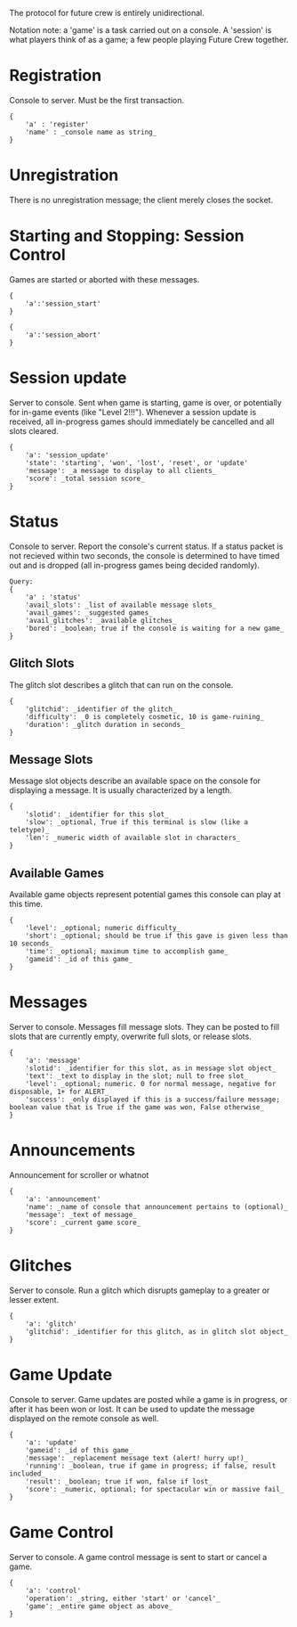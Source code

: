 The protocol for future crew is entirely unidirectional.

Notation note: a 'game' is a task carried out on a console. A 'session' is what players think of as a game;
a few people playing Future Crew together.

Registration
============

Console to server. Must be the first transaction.

```
{ 
    'a' : 'register'
    'name' : _console name as string_ 
}
```

Unregistration
==============

There is no unregistration message; the client merely closes the socket.

Starting and Stopping: Session Control
======================================

Games are started or aborted with these messages.

```
{
    'a':'session_start'
}
```


```
{
    'a':'session_abort'
}
```


Session update
==============

Server to console. Sent when game is starting, game is over, or potentially for in-game
events (like "Level 2!!!"). Whenever a session update is received, all in-progress games should
immediately be cancelled and all slots cleared.
```
{
    'a': 'session_update'
    'state': 'starting', 'won', 'lost', 'reset', or 'update'
    'message': _a message to display to all clients_
    'score': _total session score_
}
```

Status
======

Console to server. Report the console's current status. If a status packet is not recieved within two seconds, the console is determined to have timed out and is dropped (all in-progress games being decided randomly).

```
Query:
{
    'a' : 'status'
    'avail_slots': _list of available message slots_
    'avail_games': _suggested games_
    'avail_glitches': _available glitches_
    'bored': _boolean; true if the console is waiting for a new game_
}
```

Glitch Slots
------------

The glitch slot describes a glitch that can run on the console.

```
{
    'glitchid': _identifier of the glitch_
    'difficulty': _0 is completely cosmetic, 10 is game-ruining_
    'duration': _glitch duration in seconds_
}
```

Message Slots
-------------

Message slot objects describe an available space on the console for displaying
a message. It is usually characterized by a length.

```
{
    'slotid': _identifier for this slot_
    'slow': _optional, True if this terminal is slow (like a teletype)_
    'len': _numeric width of available slot in characters_
}
```

Available Games
---------------

Available game objects represent potential games this console can play at this time.

```
{
    'level': _optional; numeric difficulty_
    'short': _optional; should be true if this gave is given less than 10 seconds_
    'time': _optional; maximum time to accomplish game_
    'gameid': _id of this game_
}
```

Messages
========

Server to console. Messages fill message slots. They can be posted to fill slots that are currently empty, overwrite full slots, or release slots.
```
{
    'a': 'message'
    'slotid': _identifier for this slot, as in message slot object_
    'text': _text to display in the slot; null to free slot_
    'level': _optional; numeric. 0 for normal message, negative for disposable, 1+ for ALERT_
    'success': _only displayed if this is a success/failure message; boolean value that is True if the game was won, False otherwise_
}
```

Announcements
=============

Announcement for scroller or whatnot
```
{ 
    'a': 'announcement'
    'name': _name of console that announcement pertains to (optional)_
    'message': _text of message_
    'score': _current game score_
}
```

Glitches
========

Server to console. Run a glitch which disrupts gameplay to a greater or lesser extent.
```
{
    'a': 'glitch'
    'glitchid': _identifier for this glitch, as in glitch slot object_
}
```

Game Update
===========
Console to server. Game updates are posted while a game is in progress, or after it has been won or lost. It can be used to update the message displayed on the remote console as well.
```
{
    'a': 'update'
    'gameid': _id of this game_
    'message': _replacement message text (alert! hurry up!)_
    'running': _boolean, true if game in progress; if false, result included_
    'result': _boolean; true if won, false if lost_
    'score': _numeric, optional; for spectacular win or massive fail_
}
```

Game Control
============
Server to console. A game control message is sent to start or cancel a game.
```
{
    'a': 'control'
    'operation': _string, either 'start' or 'cancel'_
    'game': _entire game object as above_
}
```
